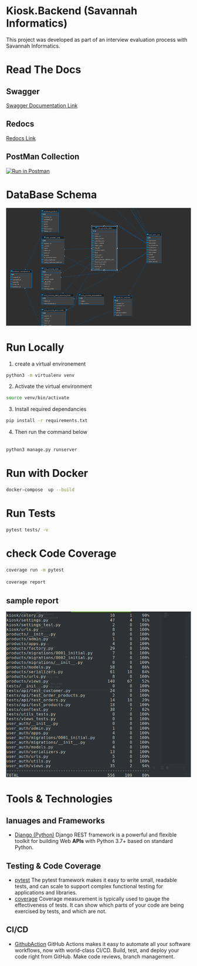 # Kiosk.Backend (Savannah Informatics)

This project was developed as part of an interview evaluation process with Savannah Informatics.

# Read The Docs

## Swagger

[Swagger Documentation Link]()

## Redocs

[Redocs Link]()

## PostMan Collection

[![Run in Postman](https://run.pstmn.io/button.svg)](https://app.getpostman.com/run-collection/18483082-d8f9f954-4126-4de3-8a01-dae6d37940f7?action=collection%2Ffork&collection-url=entityId%3D18483082-d8f9f954-4126-4de3-8a01-dae6d37940f7%26entityType%3Dcollection%26workspaceId%3D1a9dcbf2-a7ea-43bb-b6a7-d25bc66dcb08)

# DataBase Schema

![deployment](assets/databaseERD.png)

# Run Locally 

1. create a virtual environement

```bash
python3 -m virtualenv venv
```

2. Activate the virtual environment

```bash
source venv/bin/activate
```

3. Install required dependancies

```bash
pip install -r requirements.txt
```

4. Then run the command below

```python

python3 manage.py runserver

```

# Run with Docker

```bash
docker-compose  up --build
```

# Run Tests

```bash
pytest tests/ -v

```

# check Code Coverage

```bash
coverage run -m pytest

coverage report

```

## sample report

![deployment](assets/TestCoverage.png)

# Tools & Technologies

## lanuages and Frameworks

- [Django (Python)](https://fastapi.tiangolo.com/)
  Django REST framework is a powerful and flexible toolkit for building Web **APIs** with Python 3.7+ based on standard Python.

## Testing & Code Coverage

- [pytest](https://docs.pytest.org/en/7.4.x/)
  The pytest framework makes it easy to write small, readable tests, and can scale to support complex functional testing for applications and libraries.
- [coverage](https://coverage.readthedocs.io/en/7.3.1/)
  Coverage measurement is typically used to gauge the effectiveness of tests. It can show which parts of your code are being exercised by tests, and which are not.

## CI/CD

- [GithubAction](https://github.com/features/actions)
  GitHub Actions makes it easy to automate all your software workflows, now with world-class CI/CD. Build, test, and deploy your code right from GitHub. Make code reviews, branch management.
